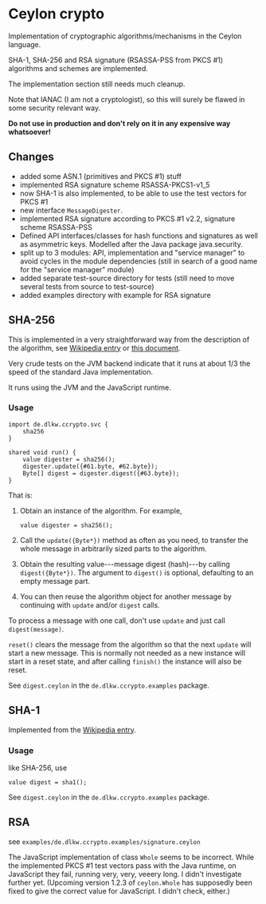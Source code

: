 # Ceylon crypto

Implementation of cryptographic algorithms/mechanisms in the Ceylon language.

SHA-1, SHA-256 and RSA signature (RSASSA-PSS from PKCS #1) algorithms and schemes are implemented.

The implementation section still needs much cleanup.

Note that IANAC (I am not a cryptologist), so this will surely be flawed in some security relevant way.

**Do not use in production and don't rely on it in any expensive way whatsoever!**

## Changes
* added some ASN.1 (primitives and PKCS #1) stuff
* implemented RSA signature scheme RSASSA-PKCS1-v1_5
* now SHA-1 is also implemented, to be able to use the test vectors for PKCS #1
* new interface `MessageDigester`.
* implemented RSA signature according to PKCS #1 v2.2, signature scheme RSASSA-PSS
* Defined API interfaces/classes for hash functions and signatures as well as
  asymmetric keys. Modelled after the Java package java.security.
* split up to 3 modules: API, implementation and "service manager" to avoid cycles in the
  module dependencies (still in search of a good name for the "service manager" module)
* added separate test-source directory for tests (still need to move several tests from source to test-source)
* added examples directory with example for RSA signature

## SHA-256

This is implemented in a very straightforward way from the
description of the algorithm, see [Wikipedia entry](https://en.wikipedia.org/wiki/SHA-2) or
[this document](https://web.archive.org/web/20150315061807/http://csrc.nist.gov/groups/STM/cavp/documents/shs/sha256-384-512.pdf).

Very crude tests on the JVM backend indicate that it runs at about 1/3 the speed of the standard Java implementation.

It runs using the JVM and the JavaScript runtime.

### Usage

```
import de.dlkw.ccrypto.svc {
    sha256
}

shared void run() {
    value digester = sha256();
    digester.update({#61.byte, #62.byte});
    Byte[] digest = digester.digest({#63.byte});
}
```

That is:

   1. Obtain an instance of the algorithm. For example,
          
       `value digester = sha256();`
          
   2. Call the `update({Byte*})` method as often as you
       need, to transfer the whole message in arbitrarily
       sized parts to the algorithm.
       
   3. Obtain the resulting value---message digest (hash)---by calling `digest({Byte*})`.
      The argument to `digest()` is optional, defaulting
      to an empty message part.
       
   4. You can then reuse the algorithm object for another
       message by continuing with `update` and/or `digest` calls.
       
   To process a message with one call, don't use `update` and
   just call `digest(message)`.
   
   `reset()` clears the message from the algorithm so that
   the next `update` will start a new message. This is normally
   not needed as a new instance will start in a reset state, and after calling
   `finish()` the instance will also be reset.
   
See `digest.ceylon` in the `de.dlkw.ccrypto.examples` package.

## SHA-1

Implemented from the [Wikipedia entry](https://en.wikipedia.org/wiki/SHA-1).

### Usage

like SHA-256, use 

`value digest = sha1();`

See `digest.ceylon` in the `de.dlkw.ccrypto.examples` package.

## RSA

see `examples/de.dlkw.ccrypto.examples/signature.ceylon`

The JavaScript implementation of class `Whole` seems to be incorrect. While the
implemented PKCS #1 test vectors pass with the Java runtime, on JavaScript they fail,
running very, very, veeery long. I didn't investigate further yet. (Upcoming version 1.2.3 of `ceylon.Whole`
has supposedly been fixed to give the correct value for JavaScript. I didn't check, either.)

